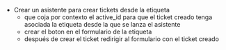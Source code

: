 - Crear un asistente para crear tickets desde la etiqueta
  - que coja por contexto el active_id para que el ticket creado tenga asociada la etiqueta desde la que se lanza el asistente
  - crear el boton en el formulario de la etiqueta
  - después de crear el ticket redirigir al formulario con el ticket creado
